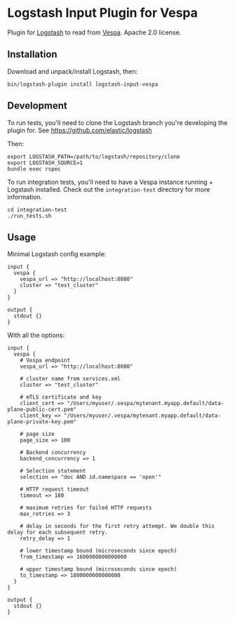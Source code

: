 # Logstash Input Plugin for Vespa

Plugin for [Logstash](https://github.com/elastic/logstash) to read from [Vespa](https://vespa.ai). Apache 2.0 license.

## Installation

Download and unpack/install Logstash, then:
```
bin/logstash-plugin install logstash-input-vespa
```

## Development

To run tests, you'll need to clone the Logstash branch you're developing the plugin for. See https://github.com/elastic/logstash

Then:
```
export LOGSTASH_PATH=/path/to/logstash/repository/clone
export LOGSTASH_SOURCE=1
bundle exec rspec
```

To run integration tests, you'll need to have a Vespa instance running + Logstash installed. Check out the `integration-test` directory for more information.

```
cd integration-test
./run_tests.sh
```

## Usage

Minimal Logstash config example:
```
input {
  vespa {
    vespa_url => "http://localhost:8080"
    cluster => "test_cluster"
  }
}

output {
  stdout {}
}
```

With all the options:
```
input {
  vespa {
    # Vespa endpoint
    vespa_url => "http://localhost:8080"
    
    # cluster name from services.xml
    cluster => "test_cluster"

    # mTLS certificate and key
    client_cert => "/Users/myuser/.vespa/mytenant.myapp.default/data-plane-public-cert.pem"
    client_key => "/Users/myuser/.vespa/mytenant.myapp.default/data-plane-private-key.pem"

    # page size
    page_size => 100

    # Backend concurrency
    backend_concurrency => 1

    # Selection statement
    selection => "doc AND id.namespace == 'open'"

    # HTTP request timeout
    timeout => 180

    # maximum retries for failed HTTP requests
    max_retries => 3

    # delay in seconds for the first retry attempt. We double this delay for each subsequent retry.
    retry_delay => 1

    # lower timestamp bound (microseconds since epoch)
    from_timestamp => 1600000000000000

    # upper timestamp bound (microseconds since epoch)
    to_timestamp => 1800000000000000
  }
}

output {
  stdout {}
}
```